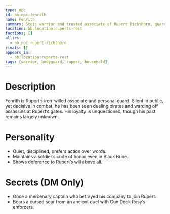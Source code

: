 ```yaml
---
type: npc
id: bb:npc:fenrith
name: Fenrith
summary: Stoic warrior and trusted associate of Rupert Richthorn, guardian of Rupert’s Rest.
location: bb:location:ruperts-rest
factions: []
allies:
  - bb:npc:rupert-richthorn
rivals: []
appears_in:
  - bb:location:ruperts-rest
tags: [warrior, bodyguard, rupert, household]
---
```


# Description
Fenrith is Rupert’s iron-willed associate and personal guard. Silent in public, yet decisive in combat, he has been seen dueling pirates and warding off assassins at Rupert’s gates. His loyalty is unquestioned, though his past remains largely unknown.

# Personality
- Quiet, disciplined, prefers action over words.  
- Maintains a soldier’s code of honor even in Black Brine.  
- Shows deference to Rupert’s will above all.  

# Secrets (DM Only)
- Once a mercenary captain who betrayed his company to join Rupert.  
- Bears a cursed scar from an ancient duel with Gun Deck Rosy’s enforcers.  
